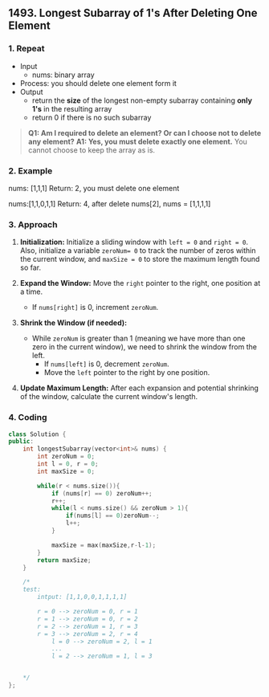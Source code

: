 ## 1493. Longest Subarray of 1's After Deleting One Element

### 1. Repeat
- Input
	- nums: binary array 
- Process: you should delete one element form it
- Output
	- return the **size** of the longest non-empty subarray containing **only 1's** in the resulting array
	- return  0 if there is no such subarray

> **Q1:  Am I required to delete an element? Or can I choose not to delete any element?**
> **A1: Yes, you must delete exactly one element.**  You cannot choose to keep the array as is.

### 2. Example
nums: [1,1,1]
Return: 2, you must delete one element

nums:[1,1,0,1,1]
Return: 4, after delete nums[2], nums = [1,1,1,1]

### 3. Approach
1. **Initialization:** Initialize a sliding window with `left = 0` and `right = 0`.  Also, initialize a variable `zeroNum= 0` to track the number of zeros within the current window, and `maxSize = 0` to store the maximum length found so far.

2. **Expand the Window:** Move the `right` pointer to the right, one position at a time.
   - If `nums[right]` is 0, increment `zeroNum`.

3. **Shrink the Window (if needed):**
   - While `zeroNum` is greater than 1 (meaning we have more than one zero in the current window), we need to shrink the window from the left.
     - If `nums[left]` is 0, decrement `zeroNum`.
     - Move the `left` pointer to the right by one position.

4. **Update Maximum Length:** After each expansion and potential shrinking of the window, calculate the current window's length.

### 4. Coding
```c++
class Solution {
public:
    int longestSubarray(vector<int>& nums) {
        int zeroNum = 0;
        int l = 0, r = 0;
        int maxSize = 0;

        while(r < nums.size()){
            if (nums[r] == 0) zeroNum++;
            r++;        
            while(l < nums.size() && zeroNum > 1){
                if(nums[l] == 0)zeroNum--;
                l++;
            }

            maxSize = max(maxSize,r-l-1);
        }
        return maxSize;
    }

    /*
    test:
        intput: [1,1,0,0,1,1,1,1]

        r = 0 --> zeroNum = 0, r = 1
        r = 1 --> zeroNum = 0, r = 2
        r = 2 --> zeroNum = 1, r = 3
        r = 3 --> zeroNum = 2, r = 4
            l = 0 --> zeroNum = 2, l = 1
            ...
            l = 2 --> zeroNum = 1, l = 3


    */
};
```
